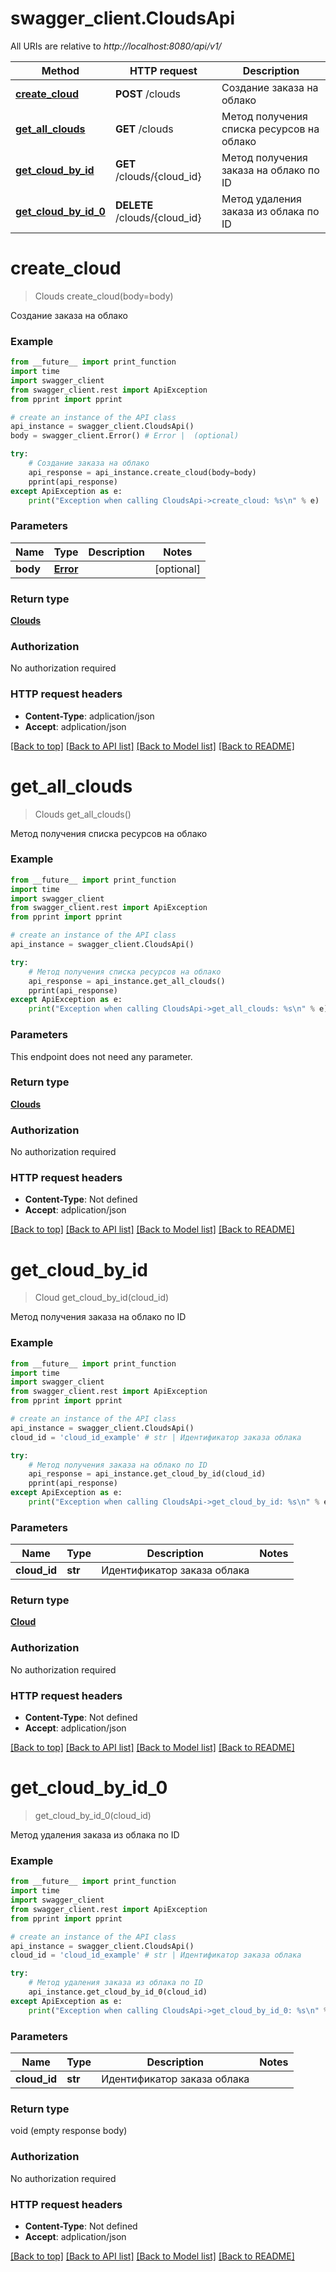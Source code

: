 # swagger_client.CloudsApi

All URIs are relative to *http://localhost:8080/api/v1/*

Method | HTTP request | Description
------------- | ------------- | -------------
[**create_cloud**](CloudsApi.md#create_cloud) | **POST** /clouds | Создание заказа на облако
[**get_all_clouds**](CloudsApi.md#get_all_clouds) | **GET** /clouds | Метод получения списка ресурсов на облако
[**get_cloud_by_id**](CloudsApi.md#get_cloud_by_id) | **GET** /clouds/{cloud_id} | Метод получения заказа на облако по ID
[**get_cloud_by_id_0**](CloudsApi.md#get_cloud_by_id_0) | **DELETE** /clouds/{cloud_id} | Метод удаления заказа из облака по ID

# **create_cloud**
> Clouds create_cloud(body=body)

Создание заказа на облако

### Example
```python
from __future__ import print_function
import time
import swagger_client
from swagger_client.rest import ApiException
from pprint import pprint

# create an instance of the API class
api_instance = swagger_client.CloudsApi()
body = swagger_client.Error() # Error |  (optional)

try:
    # Создание заказа на облако
    api_response = api_instance.create_cloud(body=body)
    pprint(api_response)
except ApiException as e:
    print("Exception when calling CloudsApi->create_cloud: %s\n" % e)
```

### Parameters

Name | Type | Description  | Notes
------------- | ------------- | ------------- | -------------
 **body** | [**Error**](Error.md)|  | [optional] 

### Return type

[**Clouds**](Clouds.md)

### Authorization

No authorization required

### HTTP request headers

 - **Content-Type**: adplication/json
 - **Accept**: adplication/json

[[Back to top]](#) [[Back to API list]](../README.md#documentation-for-api-endpoints) [[Back to Model list]](../README.md#documentation-for-models) [[Back to README]](../README.md)

# **get_all_clouds**
> Clouds get_all_clouds()

Метод получения списка ресурсов на облако

### Example
```python
from __future__ import print_function
import time
import swagger_client
from swagger_client.rest import ApiException
from pprint import pprint

# create an instance of the API class
api_instance = swagger_client.CloudsApi()

try:
    # Метод получения списка ресурсов на облако
    api_response = api_instance.get_all_clouds()
    pprint(api_response)
except ApiException as e:
    print("Exception when calling CloudsApi->get_all_clouds: %s\n" % e)
```

### Parameters
This endpoint does not need any parameter.

### Return type

[**Clouds**](Clouds.md)

### Authorization

No authorization required

### HTTP request headers

 - **Content-Type**: Not defined
 - **Accept**: adplication/json

[[Back to top]](#) [[Back to API list]](../README.md#documentation-for-api-endpoints) [[Back to Model list]](../README.md#documentation-for-models) [[Back to README]](../README.md)

# **get_cloud_by_id**
> Cloud get_cloud_by_id(cloud_id)

Метод получения заказа на облако по ID

### Example
```python
from __future__ import print_function
import time
import swagger_client
from swagger_client.rest import ApiException
from pprint import pprint

# create an instance of the API class
api_instance = swagger_client.CloudsApi()
cloud_id = 'cloud_id_example' # str | Идентификатор заказа облака

try:
    # Метод получения заказа на облако по ID
    api_response = api_instance.get_cloud_by_id(cloud_id)
    pprint(api_response)
except ApiException as e:
    print("Exception when calling CloudsApi->get_cloud_by_id: %s\n" % e)
```

### Parameters

Name | Type | Description  | Notes
------------- | ------------- | ------------- | -------------
 **cloud_id** | **str**| Идентификатор заказа облака | 

### Return type

[**Cloud**](Cloud.md)

### Authorization

No authorization required

### HTTP request headers

 - **Content-Type**: Not defined
 - **Accept**: adplication/json

[[Back to top]](#) [[Back to API list]](../README.md#documentation-for-api-endpoints) [[Back to Model list]](../README.md#documentation-for-models) [[Back to README]](../README.md)

# **get_cloud_by_id_0**
> get_cloud_by_id_0(cloud_id)

Метод удаления заказа из облака по ID

### Example
```python
from __future__ import print_function
import time
import swagger_client
from swagger_client.rest import ApiException
from pprint import pprint

# create an instance of the API class
api_instance = swagger_client.CloudsApi()
cloud_id = 'cloud_id_example' # str | Идентификатор заказа облака

try:
    # Метод удаления заказа из облака по ID
    api_instance.get_cloud_by_id_0(cloud_id)
except ApiException as e:
    print("Exception when calling CloudsApi->get_cloud_by_id_0: %s\n" % e)
```

### Parameters

Name | Type | Description  | Notes
------------- | ------------- | ------------- | -------------
 **cloud_id** | **str**| Идентификатор заказа облака | 

### Return type

void (empty response body)

### Authorization

No authorization required

### HTTP request headers

 - **Content-Type**: Not defined
 - **Accept**: adplication/json

[[Back to top]](#) [[Back to API list]](../README.md#documentation-for-api-endpoints) [[Back to Model list]](../README.md#documentation-for-models) [[Back to README]](../README.md)

